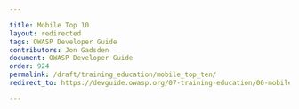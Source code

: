 ```yaml
---

title: Mobile Top 10
layout: redirected
tags: OWASP Developer Guide
contributors: Jon Gadsden
document: OWASP Developer Guide
order: 924
permalink: /draft/training_education/mobile_top_ten/
redirect_to: https://devguide.owasp.org/07-training-education/06-mobile-top-ten/

---
```

